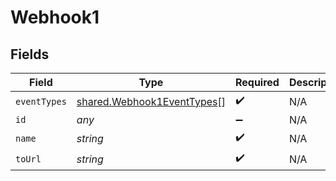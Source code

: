 # Webhook1


## Fields

| Field                                                                           | Type                                                                            | Required                                                                        | Description                                                                     |
| ------------------------------------------------------------------------------- | ------------------------------------------------------------------------------- | ------------------------------------------------------------------------------- | ------------------------------------------------------------------------------- |
| `eventTypes`                                                                    | [shared.Webhook1EventTypes](../../../sdk/models/shared/webhook1eventtypes.md)[] | :heavy_check_mark:                                                              | N/A                                                                             |
| `id`                                                                            | *any*                                                                           | :heavy_minus_sign:                                                              | N/A                                                                             |
| `name`                                                                          | *string*                                                                        | :heavy_check_mark:                                                              | N/A                                                                             |
| `toUrl`                                                                         | *string*                                                                        | :heavy_check_mark:                                                              | N/A                                                                             |